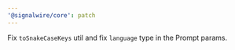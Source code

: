 ```yaml
---
'@signalwire/core': patch
---
```


Fix `toSnakeCaseKeys` util and fix `language` type in the Prompt params.
